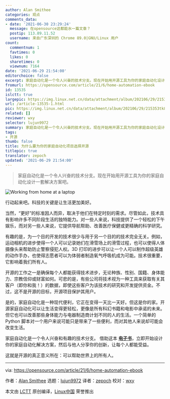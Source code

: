 ```yaml
---
author: Alan Smithee
categories: 观点
comments_data:
- date: '2021-06-30 23:29:24'
  message: 在opensource这都能水一篇文章？
  postip: 113.89.11.52
  username: 来自广东深圳的 Chrome 89.0|GNU/Linux 用户
count:
  commentnum: 1
  favtimes: 0
  likes: 0
  sharetimes: 0
  viewnum: 7164
date: '2021-06-29 21:54:00'
editorchoice: false
excerpt: 家庭自动化是一个令人兴奋的技术分支。现在开始用开源工具为你的家庭自动化设计一套解决方案吧。
fromurl: https://opensource.com/article/21/6/home-automation-ebook
id: 13535
islctt: true
largepic: https://img.linux.net.cn/data/attachment/album/202106/29/215353tk85i7m1myggvu8g.jpg
url: /article-13535-1.html
pic: https://img.linux.net.cn/data/attachment/album/202106/29/215353tk85i7m1myggvu8g.jpg.thumb.jpg
related: []
reviewer: wxy
selector: lujun9972
summary: 家庭自动化是一个令人兴奋的技术分支。现在开始用开源工具为你的家庭自动化设计一套解决方案吧。
tags:
- 开源
thumb: false
title: 为什么要为你的家庭自动化项目选择开源
titlepic: true
translator: zepoch
updated: '2021-06-29 21:54:00'
---
```



> 
> 家庭自动化是一个令人兴奋的技术分支。现在开始用开源工具为你的家庭自动化设计一套解决方案吧。
> 
> 
> 


![](https://img.linux.net.cn/data/attachment/album/202106/29/215353tk85i7m1myggvu8g.jpg "Working from home at a laptop")


行动起来吧。科技的关键是让生活更加美好。


当然，“更好”的标准因人而异，取决于他们在特定时刻的需求。尽管如此，技术具有影响许多不同阶段生活的独特能力。对一些人来说，科技提供了一个轻松的下午娱乐，而对另一些人来说，它提供导航帮助、改善医疗保健或更精确的科学研究。


有趣的是，为一个目的开发的技术很少与用于另一个目的的技术完全无关。例如，运动相机的进步使得一个人可以记录她们在滑雪场上的滑雪过程，也可以使得人体摄像头来帮助防止警察侵犯人权。3D 打印的进步可以让一个人可以制作超级英雄的动作手办，也使得志愿者可以为体弱者制造氧气呼吸机成为可能。技术很重要，它影响着我们所有人。


开源的工作之一是确保每个人都能获得技术进步，无论种族、性别、国籍、身体能力、宗教信仰或财富如何。可悲的是，有些公司将技术视为一种工具来获取有关其客户（即你和我！）的数据，即使这些客户为该技术的研究和开发提供资金。不过，这不是开源的目标，开源项目保护其用户。


是的，家庭自动化是一种现代便利，它正在变得一天比一天好。但这是你的家。开源家庭自动化可以让生活变得更轻松，更像是所有科幻书籍和电影中承诺的未来。但它也可以改善那些身体能力与电器制造商计划不同的人的生活。一个简单的 Python 脚本对一个用户来说可能只是带来了一些便利，而对其他人来说却可能会改变生活。


家庭自动化是一个令人兴奋和有趣的技术分支。 借助这本 **[电子书](https://opensource.com/downloads/home-automation-ebook)**，立即开始设计你的家庭自动化解决方案，然后与他人分享你的创新，让每个人都能受益。


这就是开源的真正意义所在：可以帮助世界上的所有人。




---


via: <https://opensource.com/article/21/6/home-automation-ebook>


作者：[Alan Smithee](https://opensource.com/users/alansmithee) 选题：[lujun9972](https://github.com/lujun9972) 译者：[zepoch](https://github.com/zepoch) 校对：[wxy](https://github.com/wxy)


本文由 [LCTT](https://github.com/LCTT/TranslateProject) 原创编译，[Linux中国](https://linux.cn/) 荣誉推出
